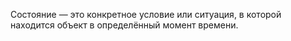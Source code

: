 Состояние — это конкретное условие или ситуация, в которой находится объект в определённый момент времени.